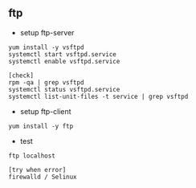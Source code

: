 ## ftp

- setup ftp-server
```
yum install -y vsftpd
systemctl start vsftpd.service
systemctl enable vsftpd.service

[check]
rpm -qa | grep vsftpd
systemctl status vsftpd.service
systemctl list-unit-files -t service | grep vsftpd
```
- setup ftp-client
```
yum install -y ftp
```

- test
```
ftp localhost

[try when error]
firewalld / Selinux
```
